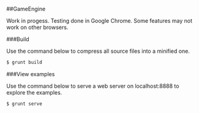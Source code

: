 ##GameEngine

Work in progess. Testing done in Google Chrome. Some features may not work on other browsers.

###Build

Use the command below to compress all source files into a minified one.

```bash
$ grunt build
```

###View examples

Use the command below to serve a web server on localhost:8888 to explore the examples.

```bash
$ grunt serve
```